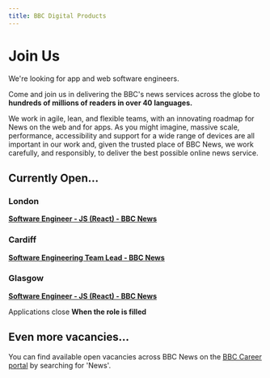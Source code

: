 ```yaml
---
title: BBC Digital Products
---
```

# Join Us

We're looking for app and web software engineers.

Come and join us in delivering the BBC's news services across the globe to **hundreds of millions of readers in over 40 languages.**

We work in agile, lean, and flexible teams, with an innovating roadmap for News on the web and for apps. As you might imagine, massive scale, performance, accessibility and support for a wide range of devices are all important in our work and, given the trusted place of BBC News, we work carefully, and responsibly, to deliver the best possible online news service.

## Currently Open...

### London

**[Software Engineer - JS (React) - BBC News](https://careerssearch.bbc.co.uk/jobs/job/Software-Engineer-BBC-News/45270)**

### Cardiff

**[Software Engineering Team Lead - BBC News](https://careerssearch.bbc.co.uk/jobs/job/Software-Engineering-Team-Lead-BBC-News/45020)**

### Glasgow

**[Software Engineer - JS (React) - BBC News](https://careerssearch.bbc.co.uk/jobs/job/Software-Engineer-W2020/42206)**

Applications close **When the role is filled**

## Even more vacancies...
You can find available open vacancies across BBC News on the [BBC Career portal](http://careerssearch.bbc.co.uk/jobs/search) by searching for 'News'.
